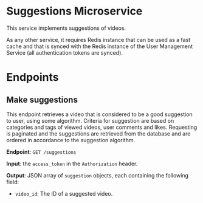 # Suggestions Microservice

This service implements suggestions of videos.

As any other service, it requires Redis instance that can be used as a fast cache and that is synced with the Redis instance of the User Management Service (all authentication tokens are synced).

# Endpoints

## Make suggestions

This endpoint retrieves a video that is considered to be a good suggestion to user, using some algorithm. Criteria for suggestion are based on categories and tags of viewed videos, user comments and likes. Requesting is paginated and the suggestions are retrieved from the database and are ordered in accordance to the suggestion algorithm.

**Endpoint**: `GET /suggestions`

**Input**: the `access_token` in the `Authorization` header.

**Output**: JSON array of `suggestion` objects, each containing the following field:

- `video_id`: The ID of a suggested video.
